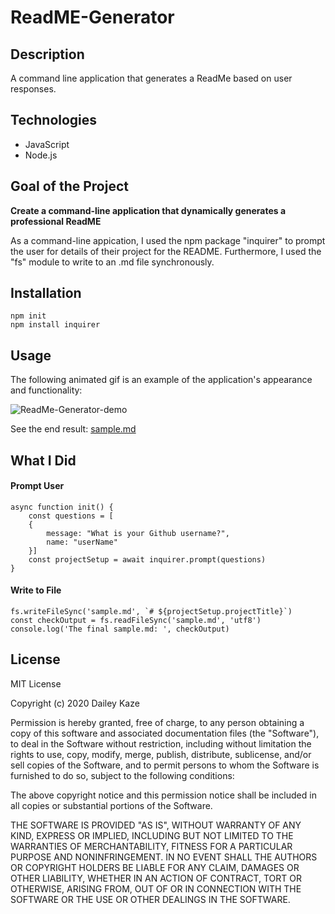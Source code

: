 # ReadME-Generator

## Description

A command line application that generates a ReadMe based on user responses.

## Technologies

* JavaScript
* Node.js

## Goal of the Project

**Create a command-line application that dynamically generates a professional ReadME**

As a command-line appication, I used the npm package "inquirer" to prompt the user for details of their project for the README. Furthermore, I used the "fs" module to write to an .md file synchronously. 

## Installation

````
npm init
npm install inquirer
````

## Usage

The following animated gif is an example of the application's appearance and functionality: 

![ReadMe-Generator-demo](ReadME-Generator-demo.gif)

See the end result: [sample.md](./sample.md)

## What I Did

#### Prompt User

````
async function init() {
    const questions = [
    {
        message: "What is your Github username?",
        name: "userName"
    }]
    const projectSetup = await inquirer.prompt(questions)
}
````

#### Write to File

````
fs.writeFileSync('sample.md', `# ${projectSetup.projectTitle}`)
const checkOutput = fs.readFileSync('sample.md', 'utf8')
console.log('The final sample.md: ', checkOutput)
````


## License

MIT License

Copyright (c) 2020 Dailey Kaze

Permission is hereby granted, free of charge, to any person obtaining a copy of this software and associated documentation files (the "Software"), to deal in the Software without restriction, including without limitation the rights to use, copy, modify, merge, publish, distribute, sublicense, and/or sell copies of the Software, and to permit persons to whom the Software is furnished to do so, subject to the following conditions:

The above copyright notice and this permission notice shall be included in all copies or substantial portions of the Software.

THE SOFTWARE IS PROVIDED "AS IS", WITHOUT WARRANTY OF ANY KIND, EXPRESS OR IMPLIED, INCLUDING BUT NOT LIMITED TO THE WARRANTIES OF MERCHANTABILITY, FITNESS FOR A PARTICULAR PURPOSE AND NONINFRINGEMENT. IN NO EVENT SHALL THE AUTHORS OR COPYRIGHT HOLDERS BE LIABLE FOR ANY CLAIM, DAMAGES OR OTHER LIABILITY, WHETHER IN AN ACTION OF CONTRACT, TORT OR OTHERWISE, ARISING FROM, OUT OF OR IN CONNECTION WITH THE SOFTWARE OR THE USE OR OTHER DEALINGS IN THE SOFTWARE.